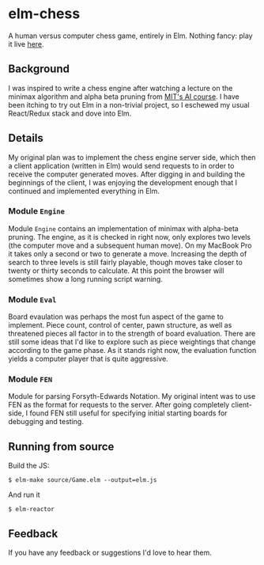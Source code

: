 # elm-chess

A human versus computer chess game, entirely in Elm. Nothing fancy: play it live [here](https://elm-chess.com).

## Background

I was inspired to write a chess engine after watching a lecture on the minimax algorithm and alpha beta pruning from 
[MIT's AI course](https://ocw.mit.edu/courses/electrical-engineering-and-computer-science/6-034-artificial-intelligence-fall-2010/).  I have been itching to try out Elm in a non-trivial project, so I eschewed my usual React/Redux stack and dove into
Elm. 

## Details

My original plan was to implement the chess engine server side, which then a client application (written in Elm) would
send requests to in order to receive the computer generated moves. After digging in and building the beginnings of the client, I was enjoying the development
enough that I continued and implemented everything in Elm.

### Module `Engine`

Module `Engine` contains an implementation of minimax with alpha-beta pruning.  The engine, as it is checked in right
now, only explores two levels (the computer move and a subsequent human move).  On my MacBook Pro it takes only a second
or two to generate a move.  Increasing the depth of search to three levels is still fairly playable, though moves take 
closer to twenty or thirty seconds to calculate.  At this point the browser will sometimes show a long running script warning.

### Module `Eval`

Board evaulation was perhaps the most fun aspect of the game to implement. Piece count, control of center, pawn structure,
as well as threatened pieces all factor in to the strength of board evaluation. There are still some ideas that I'd like to
explore such as piece weightings that change according to the game phase.  As it stands right now, the evaluation
function yields a computer player that is quite aggressive.   

### Module `FEN`

Module for parsing Forsyth-Edwards Notation. My original intent was to use FEN as the format for requests to the server. After
going completely client-side, I found FEN still useful for specifying initial starting boards for debugging and testing.

## Running from source

Build the JS:

```
$ elm-make source/Game.elm --output=elm.js
```

And run it

```
$ elm-reactor
```

## Feedback
If you have any feedback or suggestions I'd love to hear them. 
